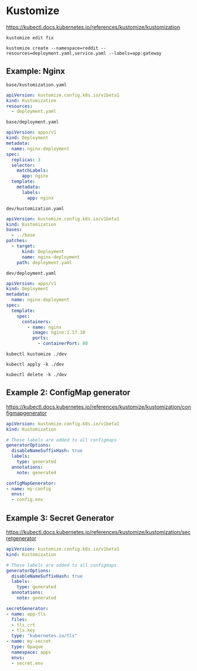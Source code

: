 # Kustomize

https://kubectl.docs.kubernetes.io/references/kustomize/kustomization

```shell
kustomize edit fix
```

```shell
kustomize create --namespace=reddit --resources=deployment.yaml,service.yaml --labels=app:gateway
```

## Example: Nginx

`base/kustomization.yaml`
```yaml
apiVersion: kustomize.config.k8s.io/v1beta1
kind: Kustomization
resources:
  - deployment.yaml
```

`base/deployment.yaml`
```yaml
apiVersion: apps/v1
kind: Deployment
metadata:
  name: nginx-deployment
spec:
  replicas: 3
  selector:
    matchLabels:
      app: nginx
  template:
    metadata:
      labels:
        app: nginx
```

`dev/kustomization.yaml`
```yaml
apiVersion: kustomize.config.k8s.io/v1beta1
kind: Kustomization
bases:
  - ../base
patches:
  - target:
      kind: Deployment
      name: nginx-deployment
    path: deployment.yaml
```

`dev/deployment.yaml`
```yaml
apiVersion: apps/v1
kind: Deployment
metadata:
  name: nginx-deployment
spec:
  template:
    spec:
      containers:
        - name: nginx
          image: nginx:1.17.10
          ports:
            - containerPort: 80
```

```shell
kubectl kustomize ./dev
```

```shell
kubectl apply -k ./dev
```

```shell
kubectl delete -k ./dev
```

## Example 2: ConfigMap generator

https://kubectl.docs.kubernetes.io/references/kustomize/kustomization/configmapgenerator

```yaml
apiVersion: kustomize.config.k8s.io/v1beta1
kind: Kustomization

# These labels are added to all configmaps
generatorOptions:
  disableNameSuffixHash: true
  labels:
    type: generated
  annotations:
    note: generated

configMapGenerator:
- name: my-config
  envs:
  - config.env
```

## Example 3: Secret Generator

https://kubectl.docs.kubernetes.io/references/kustomize/kustomization/secretgenerator

```yaml
apiVersion: kustomize.config.k8s.io/v1beta1
kind: Kustomization

# These labels are added to all configmaps
generatorOptions:
  disableNameSuffixHash: true
  labels:
    type: generated
  annotations:
    note: generated

secretGenerator:
- name: app-tls
  files:
  - tls.crt
  - tls.key
  type: "kubernetes.io/tls"
- name: my-secret
  type: Opaque
  namespace: apps
  envs:
  - secret.env
```

